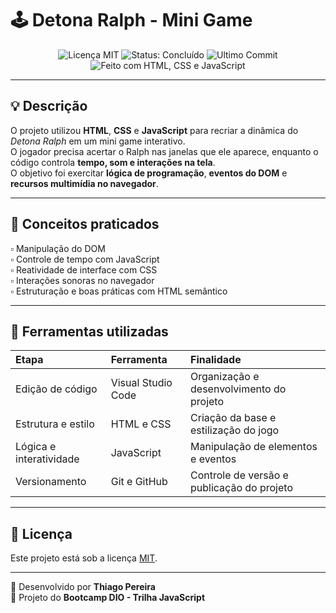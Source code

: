 # 🕹️ Detona Ralph - Mini Game

<p align="center">
  <img src="https://img.shields.io/badge/License-MIT-yellow.svg" alt="Licença MIT"/>
  <img src="https://img.shields.io/badge/status-concluído-brightgreen" alt="Status: Concluído"/>
  <img src="https://img.shields.io/github/last-commit/thiago-pereira79/PodGenAI?color=blue&label=ultimo%20commit" alt="Ultimo Commit"/>
  <img src="https://img.shields.io/badge/feito%20com-HTML%2C%20CSS%20%26%20JavaScript-orange" alt="Feito com HTML, CSS e JavaScript"/>
</p>

---

## 💡 Descrição
O projeto utilizou **HTML**, **CSS** e **JavaScript** para recriar a dinâmica do *Detona Ralph* em um mini game interativo.  
O jogador precisa acertar o Ralph nas janelas que ele aparece, enquanto o código controla **tempo, som e interações na tela**.  
O objetivo foi exercitar **lógica de programação**, **eventos do DOM** e **recursos multimídia no navegador**.

---

## 🧠 Conceitos praticados
▫️ Manipulação do DOM  
▫️ Controle de tempo com JavaScript  
▫️ Reatividade de interface com CSS  
▫️ Interações sonoras no navegador  
▫️ Estruturação e boas práticas com HTML semântico  

---

## 🧰 Ferramentas utilizadas

| Etapa | Ferramenta | Finalidade |
|:------|:------------|:------------|
| Edição de código | Visual Studio Code | Organização e desenvolvimento do projeto |
| Estrutura e estilo | HTML e CSS | Criação da base e estilização do jogo |
| Lógica e interatividade | JavaScript | Manipulação de elementos e eventos |
| Versionamento | Git e GitHub | Controle de versão e publicação do projeto |

---

## 📜 Licença

Este projeto está sob a licença [MIT](https://opensource.org/licenses/MIT).

---

🧩 Desenvolvido por **Thiago Pereira**  
📍 Projeto do **Bootcamp DIO - Trilha JavaScript**
